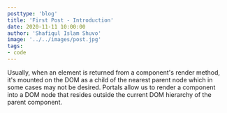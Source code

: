 ```yaml
---
posttype: 'blog'
title: 'First Post - Introduction'
date: 2020-11-11 10:00:00
author: 'Shafiqul Islam Shuvo'
image: '../../images/post.jpg'
tags:
- code
---
```


Usually, when an element is returned from a component's render method, it's mounted on the DOM as a child of the nearest parent node which in some cases may not be desired. Portals allow us to render a component into a DOM node that resides outside the current DOM hierarchy of the parent component.